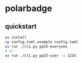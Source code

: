 # polarbadge

## quickstart

``` bash
uv install
cp config.toml.example config.toml
uv run ./cli.py pp33-everyone
# or
uv run ./cli.py pp33-user -u 1234
```
